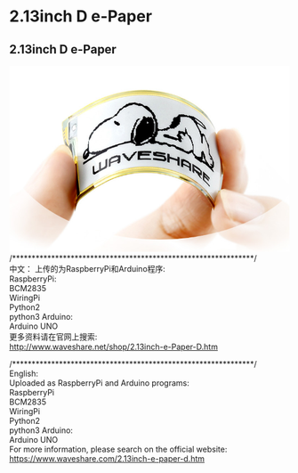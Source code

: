 ﻿# 2.13inch D e-Paper

## 2.13inch D e-Paper
![2.13inch-e-Paper-D-intro.JPG](2.13inch-e-Paper-D-intro.JPG)
/**************************************************************/  
中文：
上传的为RaspberryPi和Arduino程序:  
RaspberryPi:  
    BCM2835  
    WiringPi  
    Python2  
    python3 
Arduino:  
    Arduino UNO  
更多资料请在官网上搜索:   
http://www.waveshare.net/shop/2.13inch-e-Paper-D.htm

/**************************************************************/  
English:  
Uploaded as RaspberryPi and Arduino programs:  
RaspberryPi  
    BCM2835  
    WiringPi  
    Python2  
    python3 
Arduino:  
    Arduino UNO  
For more information, please search on the official website:  
https://www.waveshare.com/2.13inch-e-paper-d.htm
